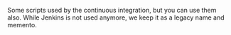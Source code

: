 Some scripts used by the continuous integration, but you can use them also.
While Jenkins is not used anymore, we keep it as a legacy name and memento.
